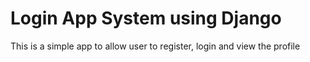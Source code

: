 # Login App System using Django

This is a simple app to allow user to register, login and view the profile
